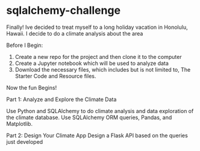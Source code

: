 # sqlalchemy-challenge
Finally! Ive decided to treat myself to a long holiday vacation in Honolulu, Hawaii. I decide to do a climate analysis about the area


Before I Begin:
1. Create a new repo for the project and then clone it to the computer
2. Create a Jupyter notebook which will be used to analyze data
3. Download the necessary files, which includes but is not limited to, The Starter Code and Resource files.


Now the fun Begins!

Part 1: Analyze and Explore the Climate Data

Use Python and SQLAlchemy to do climate analysis and data exploration of the climate database. Use SQLAlchemy ORM queries, Pandas, and Matplotlib.

Part 2: Design Your Climate App
Design a Flask API based on the queries just developed
